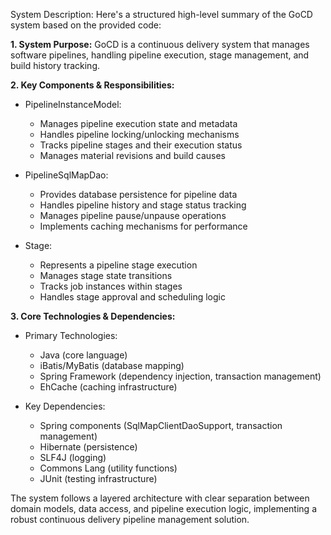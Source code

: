 System Description: Here's a structured high-level summary of the GoCD system based on the provided code:

**1. System Purpose:**
GoCD is a continuous delivery system that manages software pipelines, handling pipeline execution, stage management, and build history tracking.

**2. Key Components & Responsibilities:**

* PipelineInstanceModel:
  - Manages pipeline execution state and metadata
  - Handles pipeline locking/unlocking mechanisms
  - Tracks pipeline stages and their execution status
  - Manages material revisions and build causes

* PipelineSqlMapDao:
  - Provides database persistence for pipeline data
  - Handles pipeline history and stage status tracking
  - Manages pipeline pause/unpause operations
  - Implements caching mechanisms for performance

* Stage:
  - Represents a pipeline stage execution
  - Manages stage state transitions
  - Tracks job instances within stages
  - Handles stage approval and scheduling logic

**3. Core Technologies & Dependencies:**

* Primary Technologies:
  - Java (core language)
  - iBatis/MyBatis (database mapping)
  - Spring Framework (dependency injection, transaction management)
  - EhCache (caching infrastructure)

* Key Dependencies:
  - Spring components (SqlMapClientDaoSupport, transaction management)
  - Hibernate (persistence)
  - SLF4J (logging)
  - Commons Lang (utility functions)
  - JUnit (testing infrastructure)

The system follows a layered architecture with clear separation between domain models, data access, and pipeline execution logic, implementing a robust continuous delivery pipeline management solution.